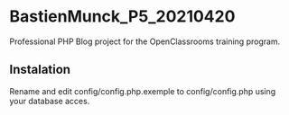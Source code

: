 # BastienMunck_P5_20210420
Professional PHP Blog project for the OpenClassrooms training program.

## Instalation
Rename and edit config/config.php.exemple to config/config.php using your database acces.